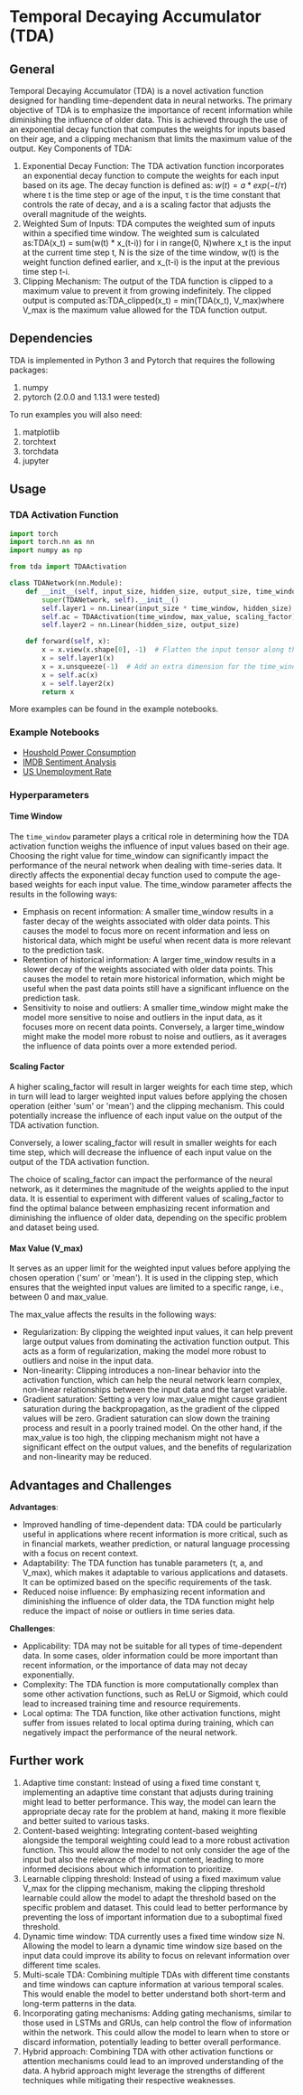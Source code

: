 # Temporal Decaying Accumulator (TDA)

## General

Temporal Decaying Accumulator (TDA) is a novel activation function designed for handling time-dependent data in neural networks. The primary objective of TDA is to emphasize the importance of recent information while diminishing the influence of older data. This is achieved through the use of an exponential decay function that computes the weights for inputs based on their age, and a clipping mechanism that limits the maximum value of the output.
Key Components of TDA:

1. Exponential Decay Function: The TDA activation function incorporates an exponential decay function to compute the weights for each input based on its age. The decay function is defined as: $w(t) = a * exp(-t / τ)$ where t is the time step or age of the input, τ is the time constant that controls the rate of decay, and a is a scaling factor that adjusts the overall magnitude of the weights.
2. Weighted Sum of Inputs: TDA computes the weighted sum of inputs within a specified time window. The weighted sum is calculated as:TDA(x_t) = sum(w(t) * x_(t-i)) for i in range(0, N)where x_t is the input at the current time step t, N is the size of the time window, w(t) is the weight function defined earlier, and x_(t-i) is the input at the previous time step t-i.
3. Clipping Mechanism: The output of the TDA function is clipped to a maximum value to prevent it from growing indefinitely. The clipped output is computed as:TDA_clipped(x_t) = min(TDA(x_t), V_max)where V_max is the maximum value allowed for the TDA function output.

## Dependencies

TDA is implemented in Python 3 and Pytorch that requires the following packages:

1. numpy
2. pytorch (2.0.0 and 1.13.1 were tested)

To run examples you will also need:

1. matplotlib
2. torchtext
3. torchdata
4. jupyter

## Usage

### TDA Activation Function

```python
import torch
import torch.nn as nn
import numpy as np

from tda import TDAActivation

class TDANetwork(nn.Module):
    def __init__(self, input_size, hidden_size, output_size, time_window, max_value, scaling_factor):
        super(TDANetwork, self).__init__()
        self.layer1 = nn.Linear(input_size * time_window, hidden_size)
        self.ac = TDAActivation(time_window, max_value, scaling_factor)
        self.layer2 = nn.Linear(hidden_size, output_size)

    def forward(self, x):
        x = x.view(x.shape[0], -1)  # Flatten the input tensor along the time_window dimension
        x = self.layer1(x)
        x = x.unsqueeze(-1)  # Add an extra dimension for the time_window
        x = self.ac(x)
        x = self.layer2(x)
        return x
```

More examples can be found in the example notebooks.

### Example Notebooks

- [Houshold Power Consumption](tda_time_series.ipynb)
- [IMDB Sentiment Analysis](nlp.ipynb)
- [US Unemployment Rate](unemployment_us.ipynb)

### Hyperparameters

#### Time Window

The `time_window` parameter plays a critical role in determining how the TDA activation function weighs the influence of input values based on their age. Choosing the right value for time_window can significantly impact the performance of the neural network when dealing with time-series data.
It directly affects the exponential decay function used to compute the age-based weights for each input value.
The time_window parameter affects the results in the following ways:

- Emphasis on recent information: A smaller time_window results in a faster decay of the weights associated with older data points. This causes the model to focus more on recent information and less on historical data, which might be useful when recent data is more relevant to the prediction task.
- Retention of historical information: A larger time_window results in a slower decay of the weights associated with older data points. This causes the model to retain more historical information, which might be useful when the past data points still have a significant influence on the prediction task.
- Sensitivity to noise and outliers: A smaller time_window might make the model more sensitive to noise and outliers in the input data, as it focuses more on recent data points. Conversely, a larger time_window might make the model more robust to noise and outliers, as it averages the influence of data points over a more extended period.

#### Scaling Factor

A higher scaling_factor will result in larger weights for each time step, which in turn will lead to larger weighted input values before applying the chosen operation (either 'sum' or 'mean') and the clipping mechanism. This could potentially increase the influence of each input value on the output of the TDA activation function.

Conversely, a lower scaling_factor will result in smaller weights for each time step, which will decrease the influence of each input value on the output of the TDA activation function.

The choice of scaling_factor can impact the performance of the neural network, as it determines the magnitude of the weights applied to the input data. It is essential to experiment with different values of scaling_factor to find the optimal balance between emphasizing recent information and diminishing the influence of older data, depending on the specific problem and dataset being used.

#### Max Value (V_max)

It serves as an upper limit for the weighted input values before applying the chosen operation ('sum' or 'mean'). It is used in the clipping step, which ensures that the weighted input values are limited to a specific range, i.e., between 0 and max_value.

The max_value affects the results in the following ways:

- Regularization: By clipping the weighted input values, it can help prevent large output values from dominating the activation function output. This acts as a form of regularization, making the model more robust to outliers and noise in the input data.
- Non-linearity: Clipping introduces a non-linear behavior into the activation function, which can help the neural network learn complex, non-linear relationships between the input data and the target variable.
- Gradient saturation: Setting a very low max_value might cause gradient saturation during the backpropagation, as the gradient of the clipped values will be zero. Gradient saturation can slow down the training process and result in a poorly trained model. On the other hand, if the max_value is too high, the clipping mechanism might not have a significant effect on the output values, and the benefits of regularization and non-linearity may be reduced.

## Advantages and Challenges

**Advantages**:

- Improved handling of time-dependent data: TDA could be particularly useful in applications where recent information is more critical, such as in financial markets, weather prediction, or natural language processing with a focus on recent context.
- Adaptability: The TDA function has tunable parameters (τ, a, and V_max), which makes it adaptable to various applications and datasets. It can be optimized based on the specific requirements of the task.
- Reduced noise influence: By emphasizing recent information and diminishing the influence of older data, the TDA function might help reduce the impact of noise or outliers in time series data.

**Challenges**:

- Applicability: TDA may not be suitable for all types of time-dependent data. In some cases, older information could be more important than recent information, or the importance of data may not decay exponentially.
- Complexity: The TDA function is more computationally complex than some other activation functions, such as ReLU or Sigmoid, which could lead to increased training time and resource requirements.
- Local optima: The TDA function, like other activation functions, might suffer from issues related to local optima during training, which can negatively impact the performance of the neural network.

## Further work

1. Adaptive time constant: Instead of using a fixed time constant τ, implementing an adaptive time constant that adjusts during training might lead to better performance. This way, the model can learn the appropriate decay rate for the problem at hand, making it more flexible and better suited to various tasks.
2. Content-based weighting: Integrating content-based weighting alongside the temporal weighting could lead to a more robust activation function. This would allow the model to not only consider the age of the input but also the relevance of the input content, leading to more informed decisions about which information to prioritize.
3. Learnable clipping threshold: Instead of using a fixed maximum value V_max for the clipping mechanism, making the clipping threshold learnable could allow the model to adapt the threshold based on the specific problem and dataset. This could lead to better performance by preventing the loss of important information due to a suboptimal fixed threshold.
4. Dynamic time window: TDA currently uses a fixed time window size N. Allowing the model to learn a dynamic time window size based on the input data could improve its ability to focus on relevant information over different time scales.
5. Multi-scale TDA: Combining multiple TDAs with different time constants and time windows can capture information at various temporal scales. This would enable the model to better understand both short-term and long-term patterns in the data.
6. Incorporating gating mechanisms: Adding gating mechanisms, similar to those used in LSTMs and GRUs, can help control the flow of information within the network. This could allow the model to learn when to store or discard information, potentially leading to better overall performance.
7. Hybrid approach: Combining TDA with other activation functions or attention mechanisms could lead to an improved understanding of the data. A hybrid approach might leverage the strengths of different techniques while mitigating their respective weaknesses.
